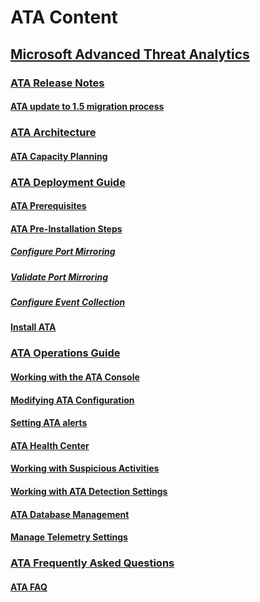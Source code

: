 # ATA Content
## [Microsoft Advanced Threat Analytics](Microsoft_Advanced_Threat_Analytics.md)
### [ATA Release Notes](ATA_Release_Notes.md)
#### [ATA update to 1.5 migration process](ATA_update_to_1.5_migration_process.md)
### [ATA Architecture](ATA_Architecture.md)
#### [ATA Capacity Planning](ATA_Capacity_Planning.md)
### [ATA Deployment Guide](ATA_Deployment_Guide.md)
#### [ATA Prerequisites](ATA_Prerequisites.md)
#### [ATA Pre-Installation Steps](ATA_Pre-Installation_Steps.md)
##### [Configure Port Mirroring](Configure_Port_Mirroring.md)
##### [Validate Port Mirroring](Validate_Port_Mirroring.md)
##### [Configure Event Collection](Configure_Event_Collection.md)
#### [Install ATA](Install_ATA.md)
### [ATA Operations Guide](ATA_Operations_Guide.md)
#### [Working with the ATA Console](Working_with_the_ATA_Console.md)
#### [Modifying ATA Configuration](Modifying_ATA_Configuration.md)
#### [Setting ATA alerts](Setting_ATA_alerts.md)
#### [ATA Health Center](ATA_Health_Center.md)
#### [Working with Suspicious Activities](Working_with_Suspicious_Activities.md)
#### [Working with ATA Detection Settings](Working_with_ATA_Detection_Settings.md)
#### [ATA Database Management](ATA_Database_Management.md)
#### [Manage Telemetry Settings](Manage_Telemetry_Settings.md)
### [ATA Frequently Asked Questions](ATA_Frequently_Asked_Questions.md)
#### [ATA FAQ](ATA_FAQ.md)

